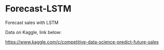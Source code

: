 # Forecast-LSTM
Forecast sales with LSTM

Data on Kaggle, link below:

https://www.kaggle.com/c/competitive-data-science-predict-future-sales
